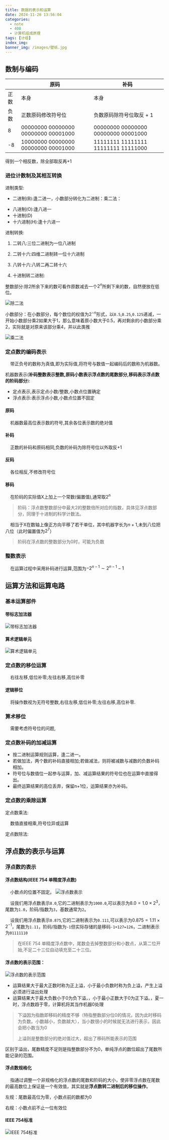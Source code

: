 ```yaml
---
title: 数据的表示和运算
date: 2024-11-26 13:56:04
categories:
  - note
  - 408
  - 计算机组成原理
tags: [计组]
index_img:
banner_img: /images/壁纸.jpg
---
```


## 数制与编码

|      | 原码                                | 补码                                |
| ---- | ----------------------------------- | ----------------------------------- |
| 正数 | 本身                                | 本身                                |
| 负数 | 正数原码修改符号位                  | 负数原码除符号位取反 + 1            |
| 8    | 00000000 00000000 00000000 00001000 | 00000000 00000000 00000000 00001000 |
| -8   | 10000000 00000000 00000000 00001000 | 11111111 11111111 11111111 11111000 |

得到一个相反数，除全部取反再+1

### 进位计数制及其相互转换

进制类型:

- 二进制(B):逢二进一，小数部分转化为二进制：乘二法：

> 

- 八进制(O):逢八进一
- 十进制(D)
- 十六进制(H):逢十六进一

进制转换:

1. 二转八:三位二进制为一位八进制

2. 二转十六:四维二进制转一位十六进制

3. 八转十六:八转二再二转十六

4. 十进制转二进制:

  整数部分:除2所余下来的数可看作原数减去一个$2^n$所剩下来的数，自然便放在低位。

  ![除二法](../images/数据的表示和运算/除二法.png)

  小数部分：在小数部分，每个数位的权值为$2^{-n}$形式，以`0.5`,`0.25`,`0.125`递减，一开始小数部分乘2如果大于1，那么意味着原小数大于0.5，再对剩余的小数部分乘2，实际就是对原来该部分乘4，并以此类推

  ![乘二法](../images/数据的表示和运算/乘二法.png)
### 定点数的编码表示

&nbsp;&nbsp;&nbsp;&nbsp;带正负号的数称为真值,即为实际值,将符号与数值一起编码后的数称为机器数。

机器数表示(**补码整数表示整数,原码小数表示浮点数的尾数部分,移码表示浮点数的阶码部分**):

- 定点表示,表示定点小数/整数,小数点位置确定
- 浮点表示:表示浮点小数,小数点位置不固定

#### 原码

&nbsp;&nbsp;&nbsp;&nbsp;机器数最高位表示数的符号,其余各位表示数的绝对值

#### 补码

&nbsp;&nbsp;&nbsp;&nbsp;正数的补码和原码相同,负数的补码为除符号位以外取反+1

#### 反码

&nbsp;&nbsp;&nbsp;&nbsp;各位相反,不修改符号位

#### 移码

&nbsp;&nbsp;&nbsp;&nbsp;在阶码的实际值X上加上一个常数(偏置值),通常取$2^n$

> 阶码：浮点数整数部分中最大2的整数倍所对应的指数，具体见浮点数部分，同理于十进制的科学计数法。

&nbsp;&nbsp;&nbsp;&nbsp;相当于X在数轴上像正方向平移了若干单位，其中机器字长为$n+1$,未到八位把八位（此时偏置值为$2^7$）

> 阶码在浮点数的整数部分为0时，可能为负数

### 整数表示

&nbsp;&nbsp;&nbsp;&nbsp;在运算过程中采用补码进行运算,范围为$-2^{n-1}\sim 2^{n-1}-1$

## 运算方法和运算电路

### 基本运算部件

#### 带标志加法器

![带标志加法器](../images/数据的表示和运算/带标志加法器.png)

#### 算术逻辑单元

![算术逻辑单元](../images/数据的表示和运算/算术逻辑单元.png)

### 定点数的移位运算

&nbsp;&nbsp;&nbsp;&nbsp;右往左移,低位补零;左往右移,高位补零

#### 逻辑移位

&nbsp;&nbsp;&nbsp;&nbsp;将操作数视为无符号整数,右往左移,低位补零;左往右移,高位补零.

### 算术移位

&nbsp;&nbsp;&nbsp;&nbsp;需要考虑符号位的问题,

### 定点数补码的加减运算

- 按二进制运算规则运算，逢二进一。
- 若做加法，两个数的补码直接相加;若做减法，则将被减数与减数的负数补码相加。
- 符号位与数值位一起参与运算，加、减运算结果的符号位也在运算中直接得出。
- 最终运算结果的高位丢弃，保留n+1位，运算结果亦为补码。

### 定点数的乘除运算

 定点数乘法:

&nbsp;&nbsp;&nbsp;&nbsp;数值直接相乘,符号位异或运算

定点数除法:

## 浮点数的表示与运算

### 浮点数的表示

#### 浮点数结构(IEEE 754 单精度浮点数)

&nbsp;&nbsp;&nbsp;&nbsp;小数点的位置不固定。
![浮点数表示](../images/数据的表示和运算/浮点数表示.png)

&nbsp;&nbsp;&nbsp;&nbsp;设我们用浮点数表示`8.0`,它的二进制表示为`1000.0`,可以表示为$8.0=1.0×2^3$，尾数为`1.0`，阶码/指数为`3`，基数通常为`2`。

&nbsp;&nbsp;&nbsp;&nbsp;设我们用浮点数表示`0.875`,它的二进制表示为`0.111`,可以表示为$0.875=1.11×2^{-1}$，尾数为`1.11`，阶码/指数为`-1`但实际存储的是移码`-1+127=126`，二进制表示为`01111110`

> 在IEEE 754 单精度浮点数中，尾数会去掉整数部分和小数点，从第二位开始,不足二十三位自动填充至二十三位。

#### 浮点数的表示范围：

![浮点数的表示范围](../images/数据的表示和运算/浮点数的表示范围.png)

- 运算结果大于最大正数时称为正上溢，小于最小负数时称为负上溢，产生上溢必须进行溢出处理
- 运算结果大于最大负数小于0为负下溢，，小于最小正数大于0为正下溢。，夏一时，浮点数趋于零，计算机将其当作机器0处理

> 下溢因为指数即移码的精度不够（特指整数部分位0的情况，因为此时移码为负数。小数越小，负数越大），当小数很小的时候就无法进行表示，因此会把小数当为0
>
> 上溢则是整数部分的绝对值过大，超出了移码所能表示的范围

区别于溢出，尾数精度不足则是指整数部分不为0，单纯浮点的数位超出了尾数所能记录的范围。

#### 浮点数规格化

&nbsp;&nbsp;&nbsp;&nbsp;指通过调整一个非规格化的浮点数的尾数和阶码的大小，使非零浮点数在尾数的最高数位上保证是一个有效值，其实就是**浮点数转二进制后的移位操作**。

左规：尾数最高位为零，小数点前的数都为0

右规：小数点前不止一位有效位

#### IEEE 754标准

![IEEE 754标准](<../images/数据的表示和运算/IEEE 754标准.png>)